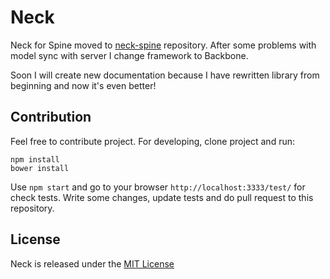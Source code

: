 # Neck

Neck for Spine moved to [neck-spine](https://github.com/smalluban/neck-spine) repository. After some problems with model sync with server
I change framework to Backbone.

Soon I will create new documentation because I have rewritten library from beginning and now it's even better!

## Contribution

Feel free to contribute project. For developing, clone project and run:

```
npm install
bower install
```

Use `npm start` and go to your browser `http://localhost:3333/test/` for check tests. 
Write some changes, update tests and do pull request to this repository.

## License

Neck is released under the [MIT License](https://raw.github.com/smalluban/neck/master/LICENSE)

